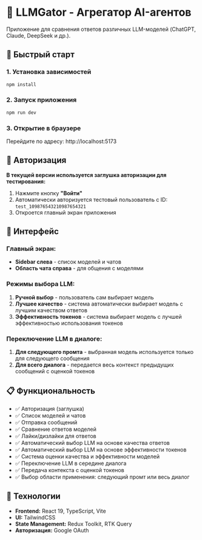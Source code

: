 # 🚀 LLMGator - Агрегатор AI-агентов

Приложение для сравнения ответов различных LLM-моделей (ChatGPT, Claude, DeepSeek и др.).

## 🎯 Быстрый старт

### 1. Установка зависимостей
```bash
npm install
```

### 2. Запуск приложения
```bash
npm run dev
```

### 3. Открытие в браузере
Перейдите по адресу: http://localhost:5173

## 🔐 Авторизация

**В текущей версии используется заглушка авторизации для тестирования:**

1. Нажмите кнопку **"Войти"**
2. Автоматически авторизуется тестовый пользователь с ID: `test_109876543210987654321`
3. Откроется главный экран приложения

## 📱 Интерфейс

### Главный экран:
- **Sidebar слева** - список моделей и чатов
- **Область чата справа** - для общения с моделями

### Режимы выбора LLM:
1. **Ручной выбор** - пользователь сам выбирает модель
2. **Лучшее качество** - система автоматически выбирает модель с лучшим качеством ответов
3. **Эффективность токенов** - система выбирает модель с лучшей эффективностью использования токенов

### Переключение LLM в диалоге:
1. **Для следующего промта** - выбранная модель используется только для следующего сообщения
2. **Для всего диалога** - передается весь контекст предыдущих сообщений с оценкой токенов


## 📋 Функциональность

- ✅ Авторизация (заглушка)
- ✅ Список моделей и чатов
- ✅ Отправка сообщений
- ✅ Сравнение ответов моделей
- ✅ Лайки/дизлайки для ответов
- ✅ Автоматический выбор LLM на основе качества ответов
- ✅ Автоматический выбор LLM на основе эффективности токенов
- ✅ Система оценки качества и эффективности моделей
- ✅ Переключение LLM в середине диалога
- ✅ Передача контекста с оценкой токенов
- ✅ Выбор области применения: следующий промт или весь диалог

## 🎨 Технологии

- **Frontend:** React 19, TypeScript, Vite
- **UI:** TailwindCSS
- **State Management:** Redux Toolkit, RTK Query
- **Авторизация:** Google OAuth